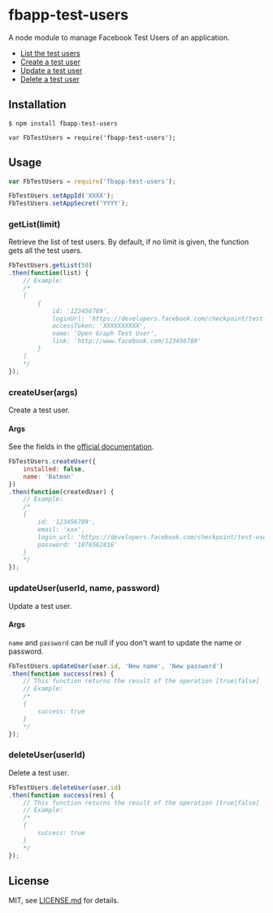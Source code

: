 # fbapp-test-users

A node module to manage Facebook Test Users of an application.

- [List the test users](#getList)
- [Create a test user](#createUser)
- [Update a test user](#updateUser)
- [Delete a test user](#deleteUser)

## Installation

```
$ npm install fbapp-test-users

var FbTestUsers = require('fbapp-test-users');
```

## Usage

```js
var FbTestUsers = require('fbapp-test-users');

FbTestUsers.setAppId('XXXX');
FbTestUsers.setAppSecret('YYYY');
```

<a name="getList"></a>
### getList(limit)

Retrieve the list of test users.
By default, if no limit is given, the function gets all the test users.

```js
FbTestUsers.getList(50)
.then(function(list) {
    // Example:
    /*
    [
        {
            id: '123456789',
            loginUrl: 'https://developers.facebook.com/checkpoint/test-user-login/123456789/',
            accessToken: 'XXXXXXXXXX',
            name: 'Open Graph Test User',
            link: 'http://www.facebook.com/123456789'
        }
    ]
    */
});
```

<a name="createUser"></a>
### createUser(args)

Create a test user.

#### Args

See the fields in the [official documentation](https://developers.facebook.com/docs/graph-api/reference/v1.0/app/accounts/test-users#pubfields).


```js
FbTestUsers.createUser({
    installed: false,
    name: 'Batman'
})
.then(function(createdUser) {
    // Example:
    /*
    {
        id: '123456789',
        email: 'xxx',
        login_url: 'https://developers.facebook.com/checkpoint/test-user-login/123456789/',
        password: '1876562816'
    }
    */
});
```

<a name="updateUser"></a>
### updateUser(userId, name, password)

Update a test user.

#### Args

`name` and `password` can be null if you don't want to update the name or password.

```js
FbTestUsers.updateUser(user.id, 'New name', 'New password')
.then(function success(res) {
    // This function returns the result of the operation [true|false]
    // Example:
    /*
    {
        success: true
    }
    */
});
```

<a name="deleteUser"></a>
### deleteUser(userId)

Delete a test user.

```js
FbTestUsers.deleteUser(user.id)
.then(function success(res) {
    // This function returns the result of the operation [true|false]
    // Example:
    /*
    {
        success: true
    }
    */
});
```

## License

MIT, see [LICENSE.md](http://github.com/tleunen/fbapp-test-users/blob/master/LICENSE.md) for details.